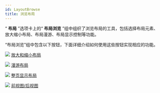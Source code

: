```yaml
---
id: LayoutBrowse
title: 浏览布局
---
```

“ **布局** ”选项卡上的“ **布局浏览** ”组中组织了浏览布局的工具，包括选择布局元素、放大缩小布局、布局漫游、布局显示控制等功能。

“布局浏览”组中包含以下按钮，下面详细介绍如何使用这些按钮实现相应的功能。

![](../../img/smalltitle.png) [放大和缩小布局](LayoutZoomInOut.html)

![](../../img/smalltitle.png) [漫游布局](PanButton.html)

![](../../img/smalltitle.png) [整页显示布局](EntirePagebutton.html)

![](../../img/smalltitle.png) [前视图/后视图](NextBookmarkbutton.html)

